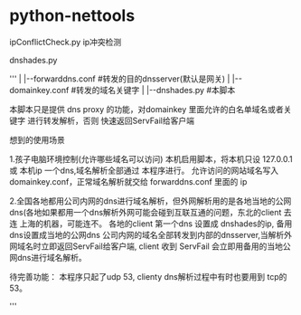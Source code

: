 # python-nettools

ipConflictCheck.py ip冲突检测

dnshades.py

'''
|
|--forwarddns.conf #转发的目的dnsserver(默认是网关)
|
|--domainkey.conf  #转发的域名关键字
|
|--dnshades.py #本脚本



本脚本只是提供 dns proxy 的功能，对domainkey 里面允许的白名单域名或者关键字 进行转发解析，否则 快速返回ServFail给客户端

想到的使用场景

1.孩子电脑环境控制(允许哪些域名可以访问)
本机启用脚本，将本机只设 127.0.0.1 或 本机ip  一个dns,域名解析全部通过 本程序进行。
允许访问的网站域名写入domainkey.conf，正常域名解析就交给 forwarddns.conf 里面的 ip

2.全国各地都用公司内网的dns进行域名解析，但外网解析用的是各地当地的公网dns(各地如果都用一个dns解析外网可能会碰到互联互通的问题，东北的client 去连 上海的机器，可能连不。
各地的client 第一个dns 设置成 dnshades的ip, 备用dns设置成当地的公网dns
公司内网的域名全部转发到内部的dnsserver,当解析外网域名时立即返回ServFail给客户端,
client 收到 ServFail 会立即用备用的当地公网dns进行域名解析。 


待完善功能：
本程序只起了udp 53, clienty dns解析过程中有时也要用到 tcp的 53。


'''
